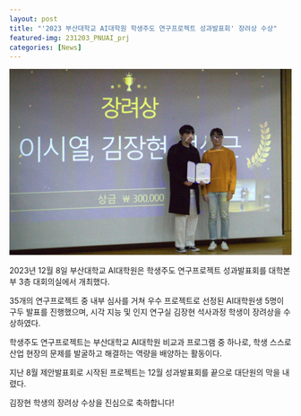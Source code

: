 ```yaml
---
layout: post
title: "'2023 부산대학교 AI대학원 학생주도 연구프로젝트 성과발표회' 장려상 수상"
featured-img: 231203_PNUAI_prj
categories: [News]
---
```


![231203_PNUAI_prj](/assets/img/posts/231203_PNUAI_prj.jpg)

2023년 12월 8일 부산대학교 AI대학원은 학생주도 연구프로젝트 성과발표회를 대학본부 3층 대회의실에서 개최했다.

35개의 연구프로젝트 중 내부 심사를 거쳐 우수 프로젝트로 선정된 AI대학원생 5명이 구두 발표를 진행했으며, 시각 지능 및 인지 연구실 김장현 석사과정 학생이 장려상을 수상하였다.

학생주도 연구프로젝트는 부산대학교 AI대학원 비교과 프로그램 중 하나로, 학생 스스로 산업 현장의 문제를 발굴하고 해결하는 역량을 배양하는 활동이다.

지난 8월 제안발표회로 시작된 프로젝트는 12월 성과발표회를 끝으로 대단원의 막을 내렸다.

김장현 학생의 장려상 수상을 진심으로 축하합니다!
